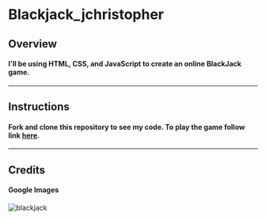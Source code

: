 # Blackjack_jchristopher

## Overview
#### I'll be using <b>HTML</b>, <b>CSS</b>, and <b>JavaScript</b> to create an online BlackJack game.
---
## Instructions
#### Fork and clone this repository to see my code. To play the game follow link [here](magnificent-appliance.surge.sh).
---
## Credits
#### Google Images
![blackjack](https://www.888casino.com/blog/sites/newblog.888casino.com/files/2019-09/blackjack-skills.png)
